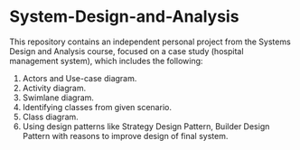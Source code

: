 # System-Design-and-Analysis

This repository contains an independent personal project from the Systems Design and Analysis course, focused on a case study (hospital management system), which includes the following:
1. Actors and Use-case diagram.
2. Activity diagram.
3. Swimlane diagram.
4. Identifying classes from given scenario.
5. Class diagram.
6. Using design patterns like Strategy Design Pattern, Builder Design Pattern with reasons to improve design of final system.
